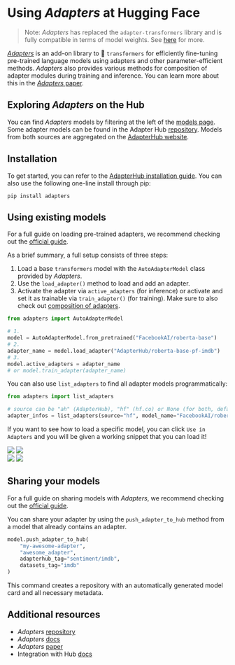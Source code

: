 # Using _Adapters_ at Hugging Face

> Note: _Adapters_ has replaced the `adapter-transformers` library and is fully compatible in terms of model weights. See [here](https://docs.adapterhub.ml/transitioning.html) for more.

[_Adapters_](https://github.com/adapter-hub/adapters) is an add-on library to 🤗 `transformers` for efficiently fine-tuning pre-trained language models using adapters and other parameter-efficient methods.
_Adapters_ also provides various methods for composition of adapter modules during training and inference.
You can learn more about this in the [_Adapters_ paper](https://arxiv.org/abs/2311.11077).

## Exploring _Adapters_ on the Hub

You can find _Adapters_ models by filtering at the left of the [models page](https://huggingface.co/models?library=adapter-transformers&sort=downloads). Some adapter models can be found in the Adapter Hub [repository](https://github.com/adapter-hub/hub). Models from both sources are aggregated on the [AdapterHub website](https://adapterhub.ml/explore/).

## Installation

To get started, you can refer to the [AdapterHub installation guide](https://docs.adapterhub.ml/installation.html). You can also use the following one-line install through pip:

```
pip install adapters
```

## Using existing models

For a full guide on loading pre-trained adapters, we recommend checking out the [official guide](https://docs.adapterhub.ml/loading.html). 

As a brief summary, a full setup consists of three steps:

1. Load a base `transformers` model with the `AutoAdapterModel` class provided by _Adapters_.
2. Use the `load_adapter()` method to load and add an adapter.
3. Activate the adapter via `active_adapters` (for inference) or activate and set it as trainable via `train_adapter()` (for training). Make sure to also check out [composition of adapters](https://docs.adapterhub.ml/adapter_composition.html).

```py
from adapters import AutoAdapterModel

# 1.
model = AutoAdapterModel.from_pretrained("FacebookAI/roberta-base")
# 2.
adapter_name = model.load_adapter("AdapterHub/roberta-base-pf-imdb")
# 3.
model.active_adapters = adapter_name
# or model.train_adapter(adapter_name)
```

You can also use `list_adapters` to find all adapter models programmatically:

```py
from adapters import list_adapters

# source can be "ah" (AdapterHub), "hf" (hf.co) or None (for both, default)
adapter_infos = list_adapters(source="hf", model_name="FacebookAI/roberta-base")
```

If you want to see how to load a specific model, you can click `Use in Adapters` and you will be given a working snippet that you can load it! 

<div class="flex justify-center">
<img class="block dark:hidden" src="https://huggingface.co/datasets/huggingface/documentation-images/resolve/main/hub/libraries-adapters_snippet1.png"/>
<img class="hidden dark:block" src="https://huggingface.co/datasets/huggingface/documentation-images/resolve/main/hub/libraries-adapters_snippet1-dark.png"/>
</div>

<div class="flex justify-center">
<img class="block dark:hidden" src="https://huggingface.co/datasets/huggingface/documentation-images/resolve/main/hub/libraries-adapters_snippet2.png"/>
<img class="hidden dark:block" src="https://huggingface.co/datasets/huggingface/documentation-images/resolve/main/hub/libraries-adapters_snippet2-dark.png"/>
</div>

## Sharing your models

For a full guide on sharing models with _Adapters_, we recommend checking out the [official guide](https://docs.adapterhub.ml/huggingface_hub.html#uploading-to-the-hub). 

You can share your adapter by using the `push_adapter_to_hub` method from a model that already contains an adapter.

```py
model.push_adapter_to_hub(
    "my-awesome-adapter",
    "awesome_adapter",
    adapterhub_tag="sentiment/imdb",
    datasets_tag="imdb"
)
```

This command creates a repository with an automatically generated model card and all necessary metadata.


## Additional resources

* _Adapters_ [repository](https://github.com/adapter-hub/adapters)
* _Adapters_ [docs](https://docs.adapterhub.ml)
* _Adapters_ [paper](https://arxiv.org/abs/2311.11077)
* Integration with Hub [docs](https://docs.adapterhub.ml/huggingface_hub.html)
